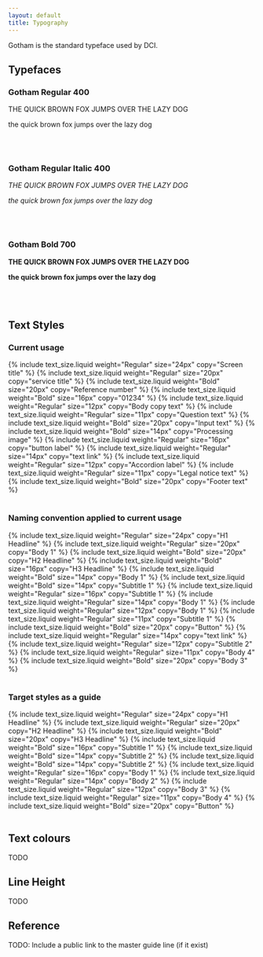```yaml
---
layout: default
title: Typography
---
```


Gotham is the standard typeface used by DCI.

## Typefaces


### Gotham Regular 400

<div class="design-system">
  <p class="font-example" style="font-weight: 400;">
    THE QUICK BROWN FOX JUMPS OVER THE LAZY DOG
  </p>
  <p class="font-example" style="font-weight: 400;">
    the quick brown fox jumps over the lazy dog
  </p>
  <br><br>
</div>

### Gotham Regular Italic 400

<div class="design-system">
  <p class="font-example" style="font-weight: 400; font-style:italic;">
    THE QUICK BROWN FOX JUMPS OVER THE LAZY DOG
  </p>
  <p class="font-example" style="font-weight: 400; font-style:italic;">
    the quick brown fox jumps over the lazy dog
  </p>
  <br><br>
</div>


### Gotham Bold 700

<div class="design-system">
  <p class="font-example" style="font-weight: 700;">
    THE QUICK BROWN FOX JUMPS OVER THE LAZY DOG
  </p>
  <p class="font-example" style="font-weight: 700;">
    the quick brown fox jumps over the lazy dog
  </p>
  <br><br>
</div>

## Text Styles

### Current usage

<div class="design-system">
  <table class="text-sizes">
    {% include text_size.liquid weight="Regular"  size="24px" copy="Screen title"      %}
    {% include text_size.liquid weight="Regular"  size="20px" copy="service title"     %}
    {% include text_size.liquid weight="Bold"     size="20px" copy="Reference number"  %}
    {% include text_size.liquid weight="Bold"     size="16px" copy="01234"             %}
    {% include text_size.liquid weight="Regular"  size="12px" copy="Body copy text"    %}
    {% include text_size.liquid weight="Regular"  size="11px" copy="Question text"     %}
    {% include text_size.liquid weight="Bold"     size="20px" copy="Input text"        %}
    {% include text_size.liquid weight="Bold"     size="14px" copy="Processing image"  %}
    {% include text_size.liquid weight="Regular"  size="16px" copy="button label"      %}
    {% include text_size.liquid weight="Regular"  size="14px" copy="text link"         %}
    {% include text_size.liquid weight="Regular"  size="12px" copy="Accordion label"   %}
    {% include text_size.liquid weight="Regular"  size="11px" copy="Legal notice text" %}
    {% include text_size.liquid weight="Bold"     size="20px" copy="Footer text"       %}
  </table>
</div>

### Naming convention applied to current usage

<div class="design-system">
  <table class="text-sizes">
    {% include text_size.liquid weight="Regular"  size="24px" copy="H1 Headline"       %}
    {% include text_size.liquid weight="Regular"  size="20px" copy="Body 1"            %}
    {% include text_size.liquid weight="Bold"     size="20px" copy="H2 Headline"       %}
    {% include text_size.liquid weight="Bold"     size="16px" copy="H3 Headline"       %}
    {% include text_size.liquid weight="Bold"     size="14px" copy="Body 1"            %}
    {% include text_size.liquid weight="Bold"     size="14px" copy="Subtitle 1"        %}
    {% include text_size.liquid weight="Regular"  size="16px" copy="Subtitle 1"        %}
    {% include text_size.liquid weight="Regular"  size="14px" copy="Body 1"            %}
    {% include text_size.liquid weight="Regular"  size="12px" copy="Body 1"            %}
    {% include text_size.liquid weight="Regular"  size="11px" copy="Subtitle 1"        %}
    {% include text_size.liquid weight="Bold"     size="20px" copy="Button"            %}
    {% include text_size.liquid weight="Regular"  size="14px" copy="text link"         %}
    {% include text_size.liquid weight="Regular"  size="12px" copy="Subtitle 2"        %}
    {% include text_size.liquid weight="Regular"  size="11px" copy="Body 4"            %}
    {% include text_size.liquid weight="Bold"     size="20px" copy="Body 3"            %}
  </table>
</div>

### Target styles as a guide

<div class="design-system">
  <table class="text-sizes">
    {% include text_size.liquid weight="Regular"  size="24px" copy="H1 Headline" %}
    {% include text_size.liquid weight="Regular"  size="20px" copy="H2 Headline" %}
    {% include text_size.liquid weight="Bold"     size="20px" copy="H3 Headline" %}
    {% include text_size.liquid weight="Bold"     size="16px" copy="Subtitle 1"  %}
    {% include text_size.liquid weight="Bold"     size="14px" copy="Subtitle 2"  %}
    {% include text_size.liquid weight="Bold"     size="14px" copy="Subtitle 2"  %}
    {% include text_size.liquid weight="Regular"  size="16px" copy="Body 1"      %}
    {% include text_size.liquid weight="Regular"  size="14px" copy="Body 2"      %}
    {% include text_size.liquid weight="Regular"  size="12px" copy="Body 3"      %}
    {% include text_size.liquid weight="Regular"  size="11px" copy="Body 4"      %}
    {% include text_size.liquid weight="Bold"     size="20px" copy="Button"      %}
</table>
</div>

## Text colours

TODO

## Line Height

TODO

## Reference

TODO: Include a public link to the master guide line (if it exist)
